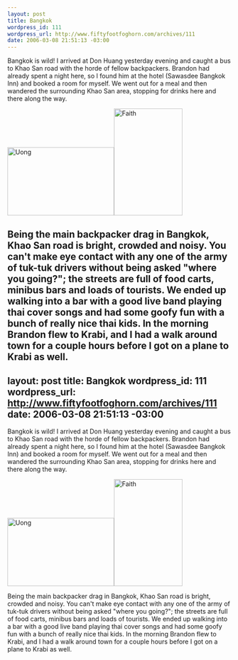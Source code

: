 ```yaml
--- 
layout: post
title: Bangkok
wordpress_id: 111
wordpress_url: http://www.fiftyfootfoghorn.com/archives/111
date: 2006-03-08 21:51:13 -03:00
---
```

Bangkok is wild! I arrived at Don Huang yesterday evening and caught a bus to Khao San road with the horde of fellow backpackers. Brandon had already spent a night here, so I found him at the hotel (Sawasdee Bangkok Inn) and booked a room for myself. We went out for a meal and then wandered the surrounding Khao San area, stopping for drinks here and there along the way.

<a href="http://flickr.com/photos/fiftyfeet/113328359"><img src="http://static.flickr.com/52/113328359_9cffb26f49_m.jpg" width="240" height="153" alt="Uong" border="0" /></a><a href="http://flickr.com/photos/fiftyfeet/113330885"><img src="http://static.flickr.com/42/113330885_757eae0429_m.jpg" width="154" height="240" alt="Faith" border="0" /></a> 

Being the main backpacker drag in Bangkok, Khao San road is bright, crowded and noisy. You can't make eye contact with any one of the army of tuk-tuk drivers without being asked "where you going?"; the streets are full of food carts, minibus bars and loads of tourists. We ended up walking into a bar with a good live band playing thai cover songs and had some goofy fun with a bunch of really nice thai kids. In the morning Brandon flew to Krabi, and I had a walk around town for a couple hours before I got on a plane to Krabi as well.
--- 
layout: post
title: Bangkok
wordpress_id: 111
wordpress_url: http://www.fiftyfootfoghorn.com/archives/111
date: 2006-03-08 21:51:13 -03:00
---
Bangkok is wild! I arrived at Don Huang yesterday evening and caught a bus to Khao San road with the horde of fellow backpackers. Brandon had already spent a night here, so I found him at the hotel (Sawasdee Bangkok Inn) and booked a room for myself. We went out for a meal and then wandered the surrounding Khao San area, stopping for drinks here and there along the way.

<a href="http://flickr.com/photos/fiftyfeet/113328359"><img src="http://static.flickr.com/52/113328359_9cffb26f49_m.jpg" width="240" height="153" alt="Uong" border="0" /></a><a href="http://flickr.com/photos/fiftyfeet/113330885"><img src="http://static.flickr.com/42/113330885_757eae0429_m.jpg" width="154" height="240" alt="Faith" border="0" /></a> 

Being the main backpacker drag in Bangkok, Khao San road is bright, crowded and noisy. You can't make eye contact with any one of the army of tuk-tuk drivers without being asked "where you going?"; the streets are full of food carts, minibus bars and loads of tourists. We ended up walking into a bar with a good live band playing thai cover songs and had some goofy fun with a bunch of really nice thai kids. In the morning Brandon flew to Krabi, and I had a walk around town for a couple hours before I got on a plane to Krabi as well.
